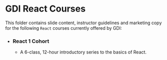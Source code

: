 # GDI React Courses

This folder contains slide content, instructor guidelines and marketing copy for the following `React` courses currently offered by GDI:

* ### React 1 Cohort
  * A 6-class, 12-hour introductory series to the basics of React.